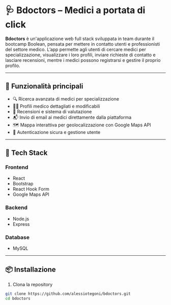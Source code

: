 # 🩺 Bdoctors – Medici a portata di click

**Bdoctors** è un'applicazione web full stack sviluppata in team durante il bootcamp Boolean, pensata per mettere in contatto utenti e professionisti del settore medico. L’app permette agli utenti di cercare medici per specializzazione, visualizzare i loro profili, inviare richieste di contatto e lasciare recensioni, mentre i medici possono registrarsi e gestire il proprio profilo.

---

## 🚀 Funzionalità principali

- 🔍 Ricerca avanzata di medici per specializzazione
- 👨‍⚕️ Profili medico dettagliati e modificabili
- 💬 Recensioni e sistema di valutazione
- 📬 Invio di email ai medici direttamente dalla piattaforma
- 🗺️ Mappa interattiva per geolocalizzazione con Google Maps API
- 🔐 Autenticazione sicura e gestione utente

---

## 🧰 Tech Stack

### Frontend
- React
- Bootstrap
- React Hook Form
- Google Maps API

### Backend
- Node.js
- Express

### Database
- MySQL

---

## 📦 Installazione

1. Clona la repository

```bash
git clone https://github.com/alessiotegoni/bdoctors.git
cd bdoctors
